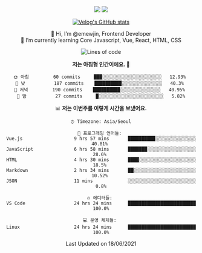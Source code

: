 <div align='center'>

  <img src="https://img.shields.io/badge/JavaScript-F7DF1E?style=flat-square&logo=JavaScript&logoColor=black"/>
<a href="https://velog.io/@1703979"><img src="https://img.shields.io/badge/velog-1DBF73?style=flat-square&logo=Vimeo&logoColor=white"/></a>   
  
 [![Velog's GitHub stats](https://velog-readme-stats.vercel.app/api?name=1703979&tag=javascript)](https://github.com/eungyeole/velog-readme-stats)

 
👋 Hi, I’m @emewjin, Frontend Developer  
🌱 I’m currently learning Core Javascript, Vue, React, HTML, CSS  
  
<!--START_SECTION:waka-->
![Lines of code](https://img.shields.io/badge/%EC%A0%80%EB%8A%94%20%EC%97%AC%ED%83%9C%EA%B9%8C%EC%A7%80%20-37204%20%EC%A4%84%EC%9D%98%20%EC%BD%94%EB%93%9C%EB%A5%BC%20%EC%9E%91%EC%84%B1%ED%96%88%EC%96%B4%EC%9A%94.-blue)

**저는 아침형 인간이에요. 🐤** 

```text
🌞 아침         60 commits     ███░░░░░░░░░░░░░░░░░░░░░░   12.93% 
🌆 낮　         187 commits    ██████████░░░░░░░░░░░░░░░   40.3% 
🌃 저녁         190 commits    ██████████░░░░░░░░░░░░░░░   40.95% 
🌙 밤　         27 commits     █░░░░░░░░░░░░░░░░░░░░░░░░   5.82%

```


📊 **저는 이번주를 이렇게 시간을 보냈어요.** 

```text
⌚︎ Timezone: Asia/Seoul

💬 프로그래밍 언어들: 
Vue.js                   9 hrs 57 mins       ██████████░░░░░░░░░░░░░░░   40.81% 
JavaScript               6 hrs 58 mins       ███████░░░░░░░░░░░░░░░░░░   28.6% 
HTML                     4 hrs 30 mins       ████░░░░░░░░░░░░░░░░░░░░░   18.5% 
Markdown                 2 hrs 34 mins       ██░░░░░░░░░░░░░░░░░░░░░░░   10.52% 
JSON                     11 mins             ░░░░░░░░░░░░░░░░░░░░░░░░░   0.8%

🔥 에디터들: 
VS Code                  24 hrs 24 mins      █████████████████████████   100.0%

💻 운영 체제들: 
Linux                    24 hrs 24 mins      █████████████████████████   100.0%

```


 Last Updated on 18/06/2021
<!--END_SECTION:waka-->
 </div>
<!---
Emewjin/Emewjin is a ✨ special ✨ repository because its `README.md` (this file) appears on your GitHub profile.
You can click the Preview link to take a look at your changes.
--->
